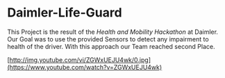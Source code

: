 # Daimler-Life-Guard

This Project is the result of the *Health and Mobility Hackathon* at Daimler. Our Goal was to use the provided Sensors to detect any impairment to health of the driver. With this approach our Team reached second Place.

[http://img.youtube.com/vi/ZGWxUEJU4wk/0.jpg](https://www.youtube.com/watch?v=ZGWxUEJU4wk)
